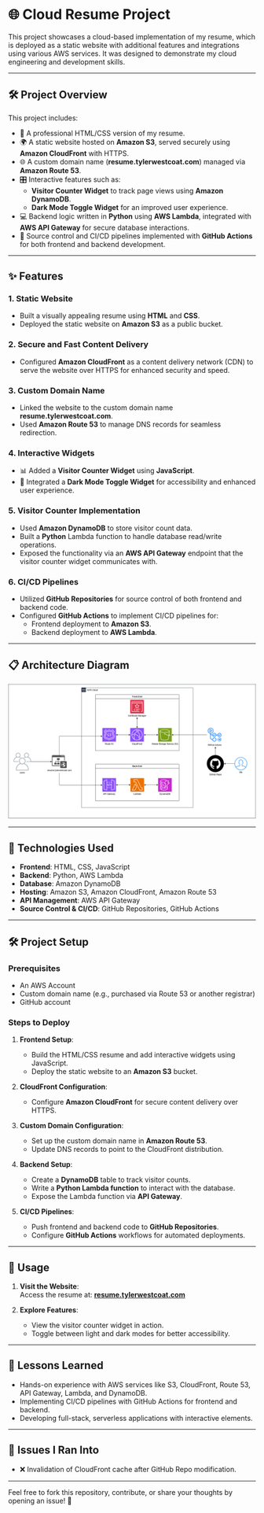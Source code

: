 # 🌐 Cloud Resume Project  

This project showcases a cloud-based implementation of my resume, which is deployed as a static website with additional features and integrations using various AWS services. It was designed to demonstrate my cloud engineering and development skills.  

---

## 🛠️ Project Overview  

This project includes:  
- 📝 A professional HTML/CSS version of my resume.  
- 🌍 A static website hosted on **Amazon S3**, served securely using **Amazon CloudFront** with HTTPS.  
- 🌐 A custom domain name (**resume.tylerwestcoat.com**) managed via **Amazon Route 53**.  
- 🎛️ Interactive features such as:  
  - **Visitor Counter Widget** to track page views using **Amazon DynamoDB**.  
  - **Dark Mode Toggle Widget** for an improved user experience.  
- 💻 Backend logic written in **Python** using **AWS Lambda**, integrated with **AWS API Gateway** for secure database interactions.  
- 🚀 Source control and CI/CD pipelines implemented with **GitHub Actions** for both frontend and backend development.  

---

## ✨ Features  

### 1. **Static Website**  
- Built a visually appealing resume using **HTML** and **CSS**.  
- Deployed the static website on **Amazon S3** as a public bucket.  

### 2. **Secure and Fast Content Delivery**  
- Configured **Amazon CloudFront** as a content delivery network (CDN) to serve the website over HTTPS for enhanced security and speed.  

### 3. **Custom Domain Name**  
- Linked the website to the custom domain name **resume.tylerwestcoat.com**.  
- Used **Amazon Route 53** to manage DNS records for seamless redirection.  

### 4. **Interactive Widgets**  
- 📊 Added a **Visitor Counter Widget** using **JavaScript**.  
- 🌙 Integrated a **Dark Mode Toggle Widget** for accessibility and enhanced user experience.  

### 5. **Visitor Counter Implementation**  
- Used **Amazon DynamoDB** to store visitor count data.  
- Built a **Python** Lambda function to handle database read/write operations.  
- Exposed the functionality via an **AWS API Gateway** endpoint that the visitor counter widget communicates with.  

### 6. **CI/CD Pipelines**  
- Utilized **GitHub Repositories** for source control of both frontend and backend code.  
- Configured **GitHub Actions** to implement CI/CD pipelines for:  
  - Frontend deployment to **Amazon S3**.  
  - Backend deployment to **AWS Lambda**.  

---

## 📋 Architecture Diagram  

![AWS-Cloud-Resume/awscloudresumechallenge.png ](https://github.com/Tywest-Coat/AWS-Projects/blob/main/AWS-Cloud-Resume/awscloudresumechallengewhitebg.png)

---

## 🔧 Technologies Used  

- **Frontend**: HTML, CSS, JavaScript  
- **Backend**: Python, AWS Lambda  
- **Database**: Amazon DynamoDB  
- **Hosting**: Amazon S3, Amazon CloudFront, Amazon Route 53  
- **API Management**: AWS API Gateway  
- **Source Control & CI/CD**: GitHub Repositories, GitHub Actions  

---

## 🛠️ Project Setup  

### Prerequisites  
- An AWS Account  
- Custom domain name (e.g., purchased via Route 53 or another registrar)  
- GitHub account  

### Steps to Deploy  

1. **Frontend Setup**:  
   - Build the HTML/CSS resume and add interactive widgets using JavaScript.  
   - Deploy the static website to an **Amazon S3** bucket.  

2. **CloudFront Configuration**:  
   - Configure **Amazon CloudFront** for secure content delivery over HTTPS.  

3. **Custom Domain Configuration**:  
   - Set up the custom domain name in **Amazon Route 53**.  
   - Update DNS records to point to the CloudFront distribution.  

4. **Backend Setup**:  
   - Create a **DynamoDB** table to track visitor counts.  
   - Write a **Python Lambda function** to interact with the database.  
   - Expose the Lambda function via **API Gateway**.  

5. **CI/CD Pipelines**:  
   - Push frontend and backend code to **GitHub Repositories**.  
   - Configure **GitHub Actions** workflows for automated deployments.  

---

## 🎉 Usage  

1. **Visit the Website**:  
   Access the resume at: **[resume.tylerwestcoat.com](https://resume.tylerwestcoat.com)**  

2. **Explore Features**:  
   - View the visitor counter widget in action.  
   - Toggle between light and dark modes for better accessibility.  

---

## 🧠 Lessons Learned  

- Hands-on experience with AWS services like S3, CloudFront, Route 53, API Gateway, Lambda, and DynamoDB.  
- Implementing CI/CD pipelines with GitHub Actions for frontend and backend.  
- Developing full-stack, serverless applications with interactive elements.  

---

## 🚧 Issues I Ran Into  

-  ❌ Invalidation of CloudFront cache after GitHub Repo modification.
  

---

Feel free to fork this repository, contribute, or share your thoughts by opening an issue! 💬  
